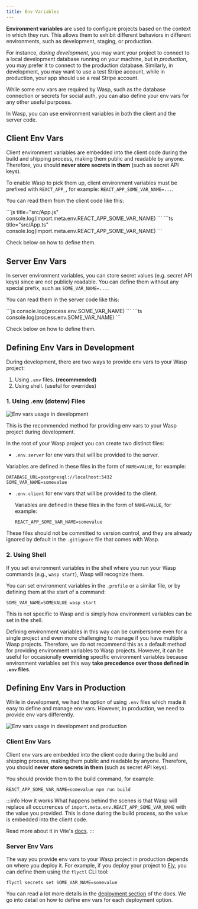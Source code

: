 ```yaml
---
title: Env Variables
---
```


**Environment variables** are used to configure projects based on the context in which they run. This allows them to exhibit different behaviors in different environments, such as development, staging, or production.

For instance, _during development_, you may want your project to connect to a local development database running on your machine, but _in production_, you may prefer it to connect to the production database. Similarly, in development, you may want to use a test Stripe account, while in production, your app should use a real Stripe account.

While some env vars are required by Wasp, such as the database connection or secrets for social auth, you can also define your env vars for any other useful purposes.

In Wasp, you can use environment variables in both the client and the server code.

## Client Env Vars

Client environment variables are embedded into the client code during the build and shipping process, making them public and readable by anyone. Therefore, you should **never store secrets in them** (such as secret API keys).

To enable Wasp to pick them up, client environment variables must be prefixed with `REACT_APP_`, for example: `REACT_APP_SOME_VAR_NAME=...`.

You can read them from the client code like this:

<Tabs groupId="js-ts">
  <TabItem value="js" label="JavaScript">
    ```js title="src/App.js"
    console.log(import.meta.env.REACT_APP_SOME_VAR_NAME)
    ```
  </TabItem>

  <TabItem value="ts" label="TypeScript">
    ```ts title="src/App.ts"
    console.log(import.meta.env.REACT_APP_SOME_VAR_NAME)
    ```
  </TabItem>
</Tabs>

Check below on how to define them.

## Server Env Vars

In server environment variables, you can store secret values (e.g. secret API keys) since are not publicly readable. You can define them without any special prefix, such as `SOME_VAR_NAME=...`.

You can read them in the server code like this:

<Tabs groupId="js-ts">
  <TabItem value="js" label="JavaScript">
    ```js
    console.log(process.env.SOME_VAR_NAME)
    ```
  </TabItem>

  <TabItem value="ts" label="TypeScript">
    ```ts
    console.log(process.env.SOME_VAR_NAME)
    ```
  </TabItem>
</Tabs>

Check below on how to define them.

## Defining Env Vars in Development

During development, there are two ways to provide env vars to your Wasp project:

1. Using `.env` files. **(recommended)**
2. Using shell. (useful for overrides)

### 1. Using .env (dotenv) Files

![Env vars usage in development](/img/env/prod_dev_fade.svg)

This is the recommended method for providing env vars to your Wasp project during development.

In the root of your Wasp project you can create two distinct files:

- `.env.server` for env vars that will be provided to the server.

Variables are defined in these files in the form of `NAME=VALUE`, for example:

```shell title=".env.server"
DATABASE_URL=postgresql://localhost:5432
SOME_VAR_NAME=somevalue
```

- `.env.client` for env vars that will be provided to the client.

  Variables are defined in these files in the form of `NAME=VALUE`, for example:

  ```shell title=".env.client"
  REACT_APP_SOME_VAR_NAME=somevalue
  ```

These files should not be committed to version control, and they are already ignored by default in the `.gitignore` file that comes with Wasp.

<!-- `dotenv` files are a popular method for storing configuration: to learn more about them in general, check out the [README of the lib we use for them](https://github.com/stackbuilders/dotenv-hs). -->

### 2. Using Shell

If you set environment variables in the shell where you run your Wasp commands (e.g., `wasp start`), Wasp will recognize them.

You can set environment variables in the `.profile` or a similar file, or by defining them at the start of a command:

```shell
SOME_VAR_NAME=SOMEVALUE wasp start
```

This is not specific to Wasp and is simply how environment variables can be set in the shell.

Defining environment variables in this way can be cumbersome even for a single project and even more challenging to manage if you have multiple Wasp projects. Therefore, we do not recommend this as a default method for providing environment variables to Wasp projects. However, it can be useful for occasionally **overriding** specific environment variables because environment variables set this way **take precedence over those defined in `.env` files**.

## Defining Env Vars in Production

While in development, we had the option of using `.env` files which made it easy to define and manage env vars. However, in production, we need to provide env vars differently.

![Env vars usage in development and production](/img/env/prod_dev_fade_2.svg)

### Client Env Vars

Client env vars are embedded into the client code during the build and shipping process, making them public and readable by anyone. Therefore, you should **never store secrets in them** (such as secret API keys).

You should provide them to the build command, for example:

```shell
REACT_APP_SOME_VAR_NAME=somevalue npm run build
```

:::info How it works
What happens behind the scenes is that Wasp will replace all occurrences of `import.meta.env.REACT_APP_SOME_VAR_NAME` with the value you provided. This is done during the build process, so the value is embedded into the client code.

Read more about it in Vite's [docs](https://vitejs.dev/guide/env-and-mode.html#production-replacement).
:::

### Server Env Vars

The way you provide env vars to your Wasp project in production depends on where you deploy it. For example, if you deploy your project to [Fly](https://fly.io), you can define them using the `flyctl` CLI tool:

```shell
flyctl secrets set SOME_VAR_NAME=somevalue
```

You can read a lot more details in the [deployment section](../advanced/deployment/manually) of the docs. We go into detail on how to define env vars for each deployment option.
